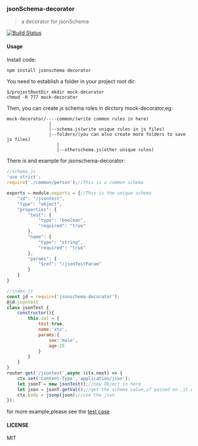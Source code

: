 ### jsonSchema-decorator

> a decorator for jsonSchema

[![Build Status](https://travis-ci.org/xtx1130/jsonschema-decorator.svg?branch=master)](https://travis-ci.org/xtx1130/jsonschema-decorator) 
#### Usage

Install code:
```js
npm install jsonschema-decorator
```
You need to establish a folder in your project root dir:
```shell
$/projectRootDir mkdir mock-decorator
chmod -R 777 mock-decorator 
```
Then, you can create js schema roles in dirctory mock-decorator,eg:
```code
mock-decorator/----common/(write common rules in here)
                |
                |--schema.js(write unique rules in js files)
                |--folders/(you can also create more folders to save js files)
                   |
                   |--otherschema.js(other unique rules) 
```
There is and example for jsonschema-decorator:
```js
//schema.js
'use strict';
require('./common/person');//This is a common schema

exports = module.exports = {//This is the unique schema
    "id": "/jsontest",
    "type": "object",
    "properties": {
        "test": {
            "type": "boolean",
            "required": "true"
        },
        "name": {
            "type": "string",
            "required": "true"
        },
        "params": {
            "$ref": "/jsonTestParam"
        }
    }
}

//index.js
const jd = require('jsonschema-decorator');
@jd.jsontest
class jsonTest {
    constructor(){
        this.val = {
            test:true,
            name:'xtx',
            params:{
                sex:'male',
                age:25
            }
        }
    }
}
router.get('/jsontest',async (ctx,next) => {
    ctx.set('Content-Type','application/json');
    let jsonT = new jsonTest();//new Object in here
    let json = jsonT.getVal();//get the schema value,if passed on ,it will return the mock json,else it will return a json contains the mistake
    ctx.body = jsonp(json);//use the json
});
```
for more example,please see the [test case](https://github.com/xtx1130/jsonschema-decorator/blob/master/test/server.js)

#### LICENSE

MIT